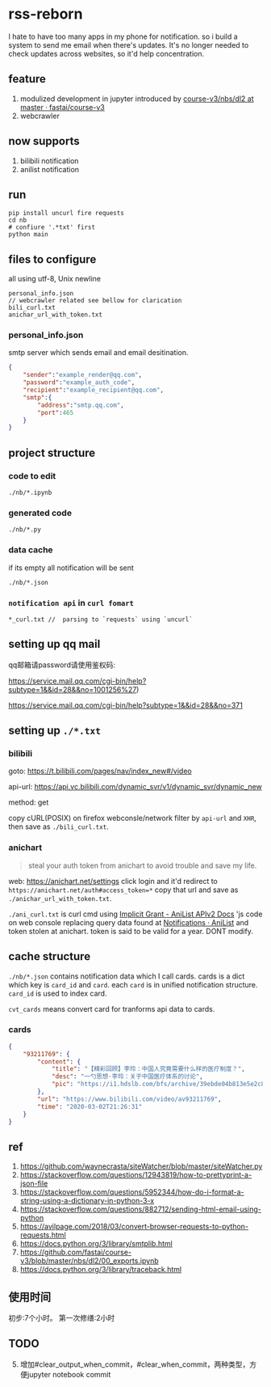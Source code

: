 # rss-reborn

I hate to have too many apps in my phone for notification. so i build a system to send me email when there's updates. It's no longer needed to check updates across websites, so it'd help concentration. 

## feature

1. modulized development in jupyter introduced by [course-v3/nbs/dl2 at master · fastai/course-v3](https://github.com/fastai/course-v3/tree/master/nbs/dl2)
2. webcrawler

## now supports

1. bilibili notification
2. anilist notification

## run

```
pip install uncurl fire requests
cd nb
# confiure '.*txt' first
python main
```

## files to configure

all using utf-8, Unix newline
```
personal_info.json 
// webcrawler related see bellow for clarication
bili_curl.txt 
anichar_url_with_token.txt
```

### personal_info.json

smtp server which sends email and email desitination.

```json
{
    "sender":"example_render@qq.com",
    "password":"example_auth_code",
    "recipient":"example_recipient@qq.com",
    "smtp":{
        "address":"smtp.qq.com",
        "port":465
    }
}
```



## project structure

### code to edit

`./nb/*.ipynb`

### generated code

`./nb/*.py`

### data cache

if its empty all notification will be sent

`./nb/*.json`

### `notification api` in `curl fomart`
```
*_curl.txt //  parsing to `requests` using `uncurl`
```


## setting up qq mail

qq邮箱请password请使用鉴权码:

https://service.mail.qq.com/cgi-bin/help?subtype=1&&id=28&&no=1001256%27)

https://service.mail.qq.com/cgi-bin/help?subtype=1&&id=28&&no=371



## setting up `./*.txt`


### bilibili

goto: https://t.bilibili.com/pages/nav/index_new#/video

api-url: https://api.vc.bilibili.com/dynamic_svr/v1/dynamic_svr/dynamic_new

method: get

copy cURL(POSIX) on firefox webconsle/network filter by `api-url` and `XHR`, then save as `./bili_curl.txt`.

### anichart

> steal your auth token from anichart to avoid trouble and save my life.

web: https://anichart.net/settings click login and it'd redirect to` https://anichart.net/auth#access_token=*` copy that url and save as `./anichar_url_with_token.txt`.

`./ani_curl.txt` is curl cmd using [Implicit Grant - AniList APIv2 Docs](https://anilist.gitbook.io/anilist-apiv2-docs/overview/oauth/implicit-grant#making-authenticated-requests) 'js code on web console replacing query data found at [Notifications · AniList](https://anilist.co/notifications) and token stolen at anichart. token is said to be valid for a year. DONT modify.

## cache structure

`./nb/*.json` contains notification data which I call cards. cards is a dict which key is `card_id` and `card`. each `card` is in unified notification structure. `card_id` is used to index card.

`cvt_cards` means convert card for tranforms api data to cards.

### cards

```json
{
    "93211769": {
        "content": {
            "title": "【精彩回顾】李玲：中国人究竟需要什么样的医疗制度？",
            "desc": "一勺思想·李玲：关于中国医疗体系的讨论",
            "pic": "https://i1.hdslb.com/bfs/archive/39ebde04b813e5e2c804749938495b265860526d.jpg@64w_36h_1c.jpg"
        },
        "url": "https://www.bilibili.com/video/av93211769",
        "time": "2020-03-02T21:26:31"
    }
}
```


## ref

1. https://github.com/waynecrasta/siteWatcher/blob/master/siteWatcher.py
2. https://stackoverflow.com/questions/12943819/how-to-prettyprint-a-json-file
3. https://stackoverflow.com/questions/5952344/how-do-i-format-a-string-using-a-dictionary-in-python-3-x
4. https://stackoverflow.com/questions/882712/sending-html-email-using-python
5. https://avilpage.com/2018/03/convert-browser-requests-to-python-requests.html
6. https://docs.python.org/3/library/smtplib.html
7. https://github.com/fastai/course-v3/blob/master/nbs/dl2/00_exports.ipynb
8. https://docs.python.org/3/library/traceback.html


## 使用时间

初步:7个小时。
第一次修缮:2小时

## TODO

5. 增加#clear_output_when_commit，#clear_when_commit，两种类型，方便jupyter notebook commit
